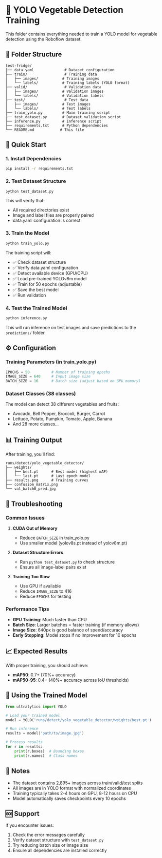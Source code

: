# 🥬 YOLO Vegetable Detection Training

This folder contains everything needed to train a YOLO model for vegetable detection using the Roboflow dataset.

## 📁 Folder Structure

```
test-fridge/
├── data.yaml              # Dataset configuration
├── train/                 # Training data
│   ├── images/           # Training images
│   └── labels/           # Training labels (YOLO format)
├── valid/                 # Validation data
│   ├── images/           # Validation images
│   └── labels/           # Validation labels
├── test/                  # Test data
│   ├── images/           # Test images
│   └── labels/           # Test labels
├── train_yolo.py         # Main training script
├── test_dataset.py       # Dataset validation script
├── inference.py          # Inference script
├── requirements.txt      # Python dependencies
└── README.md            # This file
```

## 🚀 Quick Start

### 1. Install Dependencies

```bash
pip install -r requirements.txt
```

### 2. Test Dataset Structure

```bash
python test_dataset.py
```

This will verify that:
- All required directories exist
- Image and label files are properly paired
- data.yaml configuration is correct

### 3. Train the Model

```bash
python train_yolo.py
```

The training script will:
- ✅ Check dataset structure
- ✅ Verify data.yaml configuration
- ✅ Detect available device (GPU/CPU)
- ✅ Load pre-trained YOLOv8m model
- ✅ Train for 50 epochs (adjustable)
- ✅ Save the best model
- ✅ Run validation

### 4. Test the Trained Model

```bash
python inference.py
```

This will run inference on test images and save predictions to the `predictions/` folder.

## ⚙️ Configuration

### Training Parameters (in train_yolo.py)

```python
EPOCHS = 50          # Number of training epochs
IMAGE_SIZE = 640     # Input image size
BATCH_SIZE = 16      # Batch size (adjust based on GPU memory)
```

### Dataset Classes (38 classes)

The model can detect 38 different vegetables and fruits:
- Avocado, Bell Pepper, Broccoli, Burger, Carrot
- Lettuce, Potato, Pumpkin, Tomato, Apple, Banana
- And 28 more classes...

## 📊 Training Output

After training, you'll find:

```
runs/detect/yolo_vegetable_detector/
├── weights/
│   ├── best.pt      # Best model (highest mAP)
│   └── last.pt      # Last epoch model
├── results.png      # Training curves
├── confusion_matrix.png
└── val_batch0_pred.jpg
```

## 🔧 Troubleshooting

### Common Issues

1. **CUDA Out of Memory**
   - Reduce `BATCH_SIZE` in train_yolo.py
   - Use smaller model (yolov8s.pt instead of yolov8m.pt)

2. **Dataset Structure Errors**
   - Run `python test_dataset.py` to check structure
   - Ensure all image-label pairs exist

3. **Training Too Slow**
   - Use GPU if available
   - Reduce `IMAGE_SIZE` to 416
   - Reduce `EPOCHS` for testing

### Performance Tips

- **GPU Training**: Much faster than CPU
- **Batch Size**: Larger batches = faster training (if memory allows)
- **Image Size**: 640px is good balance of speed/accuracy
- **Early Stopping**: Model stops if no improvement for 10 epochs

## 📈 Expected Results

With proper training, you should achieve:
- **mAP50**: 0.7+ (70%+ accuracy)
- **mAP50-95**: 0.4+ (40%+ accuracy across IoU thresholds)

## 🎯 Using the Trained Model

```python
from ultralytics import YOLO

# Load your trained model
model = YOLO('runs/detect/yolo_vegetable_detector/weights/best.pt')

# Run inference
results = model('path/to/image.jpg')

# Process results
for r in results:
    print(r.boxes)  # Bounding boxes
    print(r.names)  # Class names
```

## 📝 Notes

- The dataset contains 2,895+ images across train/valid/test splits
- All images are in YOLO format with normalized coordinates
- Training typically takes 2-4 hours on GPU, 8-12 hours on CPU
- Model automatically saves checkpoints every 10 epochs

## 🆘 Support

If you encounter issues:
1. Check the error messages carefully
2. Verify dataset structure with `test_dataset.py`
3. Try reducing batch size or image size
4. Ensure all dependencies are installed correctly




